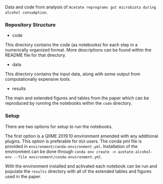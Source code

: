 
Data and code from analysis of `Acetate reprograms gut microbiota during alcohol consumption`.

### Repository Structure

* code

This directory contains the code (as notebooks) for each step in a numerically organized format. More descriptions can be found within the README file for that directory.

* data

This directory contains the input data, along with some output from computationally expensive tools. 

* results

The main and extended figures and tables from the paper which can be reproduced by running the notebooks within the `code` directory.

### Setup

There are two options for setup to run the notebooks.

The first option is a QIIME 2019.10 environment amended with any additional plugins. This option is preferable for `OSX` users. The conda yml file is provided in `environment/conda-environment.yml`. Installation of the environment can be done through `conda env create -n acetate-alcohol-env --file environment/conda-environment.yml`.

With the environment installed and activated each notebook can be run and populate the `results` directory with all of the extended tables and figures used in the paper.
